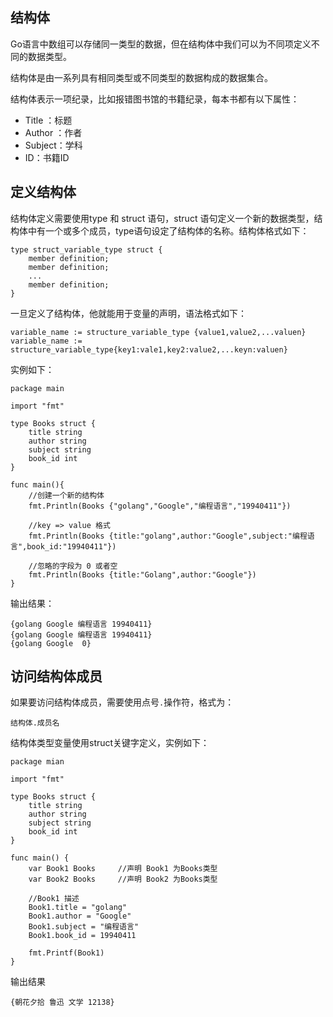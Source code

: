 ## 结构体 ##

Go语言中数组可以存储同一类型的数据，但在结构体中我们可以为不同项定义不同的数据类型。

结构体是由一系列具有相同类型或不同类型的数据构成的数据集合。

结构体表示一项纪录，比如报错图书馆的书籍纪录，每本书都有以下属性：

- Title ：标题
- Author ：作者
- Subject：学科
- ID：书籍ID
## 定义结构体 ##

结构体定义需要使用type 和 struct 语句，struct 语句定义一个新的数据类型，结构体中有一个或多个成员，type语句设定了结构体的名称。结构体格式如下：

    type struct_variable_type struct {
		member definition;
		member definition;
		...
		member definition;
	}

一旦定义了结构体，他就能用于变量的声明，语法格式如下：

    variable_name := structure_variable_type {value1,value2,...valuen}
	variable_name := structure_variable_type{key1:vale1,key2:value2,...keyn:valuen}

实例如下：

    package main
	
	import "fmt"

	type Books struct {
		title string
		author string
		subject string
		book_id int
	}

	func main(){
		//创建一个新的结构体
		fmt.Println(Books {"golang","Google","编程语言","19940411"})

		//key => value 格式
		fmt.Println(Books {title:"golang",author:"Google",subject:"编程语言",book_id:"19940411"})

		//忽略的字段为 0 或者空
		fmt.Println(Books {title:"Golang",author:"Google"})
	}

输出结果：

    {golang Google 编程语言 19940411}
	{golang Google 编程语言 19940411}
	{golang Google  0}

## 访问结构体成员 ##

如果要访问结构体成员，需要使用点号`.`操作符，格式为：

    结构体.成员名

结构体类型变量使用struct关键字定义，实例如下：

    package mian

	import "fmt"

	type Books struct {
		title string
		author string
		subject string
		book_id int
	}

	func main() {
		var Book1 Books  	//声明 Book1 为Books类型
		var Book2 Books		//声明 Book2 为Books类型
		
		//Book1 描述
		Book1.title = "golang"
		Book1.author = "Google"
		Book1.subject = "编程语言"
		Book1.book_id = 19940411

		fmt.Printf(Book1)
	}

输出结果

    {朝花夕拾 鲁迅 文学 12138}
